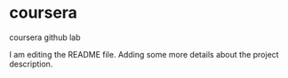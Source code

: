 # coursera
coursera github lab


I am editing the README file. Adding some more details about the project description.
